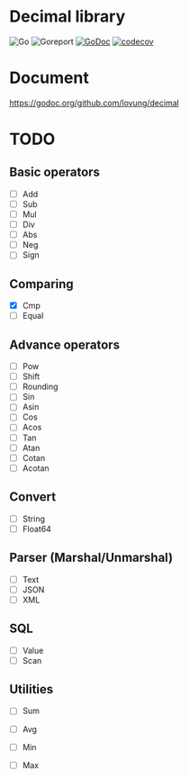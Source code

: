 # Decimal library

![Go](https://github.com/lovung/decimal/workflows/Go/badge.svg)
![Goreport](https://goreportcard.com/badge/github.com/lovung/decimal)
[![GoDoc](https://godoc.org/github.com/lovung/decimal?status.svg)](https://godoc.org/github.com/lovung/decimal)
[![codecov](https://codecov.io/gh/lovung/decimal/branch/main/graph/badge.svg?token=gahFHCRGYn)](https://codecov.io/gh/lovung/decimal)

# Document

https://godoc.org/github.com/lovung/decimal

# TODO

## Basic operators
- [ ] Add
- [ ] Sub
- [ ] Mul
- [ ] Div
- [ ] Abs
- [ ] Neg
- [ ] Sign

## Comparing
- [x] Cmp
- [ ] Equal

## Advance operators
- [ ] Pow
- [ ] Shift
- [ ] Rounding
- [ ] Sin
- [ ] Asin
- [ ] Cos
- [ ] Acos
- [ ] Tan
- [ ] Atan
- [ ] Cotan
- [ ] Acotan

## Convert
- [ ] String
- [ ] Float64

## Parser (Marshal/Unmarshal)
- [ ] Text
- [ ] JSON
- [ ] XML

## SQL
- [ ] Value
- [ ] Scan

## Utilities
- [ ] Sum
- [ ] Avg
- [ ] Min
- [ ] Max

